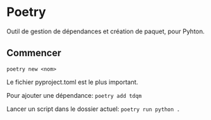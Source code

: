 # Poetry

Outil de gestion de dépendances et création de paquet, pour Pyhton.

## Commencer

`poetry new <nom>`

Le fichier pyproject.toml est le plus important.

Pour ajouter une dépendance: 
`poetry add tdqm`

Lancer un script dans le dossier actuel:
`poetry run python .`

